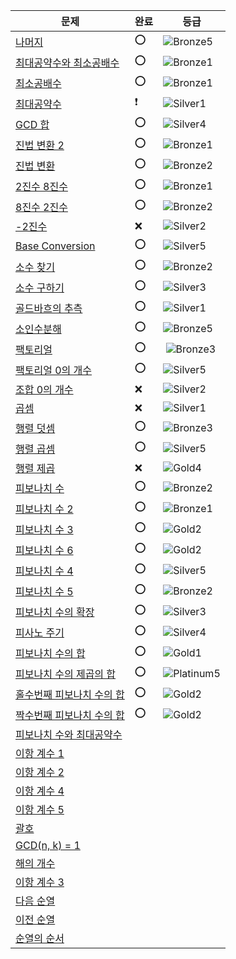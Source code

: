 | 문제                                                       | 완료 | 등급                                                                     |
|----------------------------------------------------------|----|------------------------------------------------------------------------|
| [나머지](https://www.acmicpc.net/problem/10430)             | ⭕️ | ![Bronze5](https://d2gd6pc034wcta.cloudfront.net/tier/1.svg)           |
| [최대공약수와 최소공배수](https://www.acmicpc.net/problem/2609)     | ⭕  | ![Bronze1](https://d2gd6pc034wcta.cloudfront.net/tier/5.svg)           |
| [최소공배수](https://www.acmicpc.net/problem/1934)            | ⭕  | ![Bronze1](https://d2gd6pc034wcta.cloudfront.net/tier/5.svg)           |
| [최대공약수](https://www.acmicpc.net/problem/1850)            | ❗  | ![Silver1](https://d2gd6pc034wcta.cloudfront.net/tier/10.svg)          |
| [GCD 합](https://www.acmicpc.net/problem/9613)            | ⭕  | ![Silver4](https://d2gd6pc034wcta.cloudfront.net/tier/7.svg)           |
| [진법 변환 2](https://www.acmicpc.net/problem/11005)         | ⭕  | ![Bronze1](https://d2gd6pc034wcta.cloudfront.net/tier/5.svg)           |
| [진법 변환](https://www.acmicpc.net/problem/2745)            | ⭕  | ![Bronze2](https://d2gd6pc034wcta.cloudfront.net/tier/4.svg)           |
| [2진수 8진수](https://www.acmicpc.net/problem/1373)          | ⭕  | ![Bronze1](https://d2gd6pc034wcta.cloudfront.net/tier/5.svg)           |
| [8진수 2진수](https://www.acmicpc.net/problem/1212)          | ⭕  | ![Bronze2](https://d2gd6pc034wcta.cloudfront.net/tier/4.svg)           |
| [-2진수](https://www.acmicpc.net/problem/2089)             | ❌  | ![Silver2](https://d2gd6pc034wcta.cloudfront.net/tier/9.svg)           |
| [Base Conversion](https://www.acmicpc.net/problem/11576) | ⭕  | ![Silver5](https://d2gd6pc034wcta.cloudfront.net/tier/6.svg)           |
| [소수 찾기](https://www.acmicpc.net/problem/1978)            | ⭕  | ![Bronze2](https://d2gd6pc034wcta.cloudfront.net/tier/4.svg)           |
| [소수 구하기](https://www.acmicpc.net/problem/1929)           | ⭕  | ![Silver3](https://d2gd6pc034wcta.cloudfront.net/tier/8.svg)           |
| [골드바흐의 추측](https://www.acmicpc.net/problem/6588)         | ⭕  | ![Silver1](https://d2gd6pc034wcta.cloudfront.net/tier/10.svg)          |
| [소인수분해](https://www.acmicpc.net/problem/11653)           | ⭕  | ![Bronze5](https://d2gd6pc034wcta.cloudfront.net/tier/1.svg)           |
| [팩토리얼](https://www.acmicpc.net/problem/10872)            | ⭕  | ️         ![Bronze3](https://d2gd6pc034wcta.cloudfront.net/tier/3.svg) |
| [팩토리얼 0의 개수](https://www.acmicpc.net/problem/1676)       | ⭕  | ![Silver5](https://d2gd6pc034wcta.cloudfront.net/tier/6.svg)           |
| [조합 0의 개수](https://www.acmicpc.net/problem/2004)         | ❌  | ![Silver2](https://d2gd6pc034wcta.cloudfront.net/tier/9.svg)           |
| [곱셈](https://www.acmicpc.net/problem/1629)               | ❌  | ![Silver1](https://d2gd6pc034wcta.cloudfront.net/tier/10.svg)          |
| [행렬 덧셈](https://www.acmicpc.net/problem/2738)            | ⭕  | ![Bronze3](https://d2gd6pc034wcta.cloudfront.net/tier/3.svg)           |
| [행렬 곱셈](https://www.acmicpc.net/problem/2740)            | ⭕  | ![Silver5](https://d2gd6pc034wcta.cloudfront.net/tier/6.svg)           |
| [행렬 제곱](https://www.acmicpc.net/problem/10830)           | ❌  | ![Gold4](https://d2gd6pc034wcta.cloudfront.net/tier/12.svg)            |
| [피보나치 수](https://www.acmicpc.net/problem/2747)           | ⭕  | ![Bronze2](https://d2gd6pc034wcta.cloudfront.net/tier/4.svg)           |
| [피보나치 수 2](https://www.acmicpc.net/problem/2748)         | ⭕  | ![Bronze1](https://d2gd6pc034wcta.cloudfront.net/tier/5.svg)           |
| [피보나치 수 3](https://www.acmicpc.net/problem/2749)         | ⭕  | ![Gold2](https://d2gd6pc034wcta.cloudfront.net/tier/14.svg)            |
| [피보나치 수 6](https://www.acmicpc.net/problem/11444)        | ⭕  | ![Gold2](https://d2gd6pc034wcta.cloudfront.net/tier/14.svg)            |
| [피보나치 수 4](https://www.acmicpc.net/problem/10826)        | ⭕  | ![Silver5](https://d2gd6pc034wcta.cloudfront.net/tier/6.svg)           |
| [피보나치 수 5](https://www.acmicpc.net/problem/10870)        | ⭕  | ![Bronze2](https://d2gd6pc034wcta.cloudfront.net/tier/4.svg)           |
| [피보나치 수의 확장](https://www.acmicpc.net/problem/1788)       | ⭕  | ![Silver3](https://d2gd6pc034wcta.cloudfront.net/tier/8.svg)           |
| [피사노 주기](https://www.acmicpc.net/problem/9471)           | ⭕  | ![Silver4](https://d2gd6pc034wcta.cloudfront.net/tier/7.svg)           |
| [피보나치 수의 합](https://www.acmicpc.net/problem/2086)        | ⭕  | ![Gold1](https://d2gd6pc034wcta.cloudfront.net/tier/15.svg)            |
| [피보나치 수의 제곱의 합](https://www.acmicpc.net/problem/11440)   | ⭕  | ![Platinum5](https://d2gd6pc034wcta.cloudfront.net/tier/16.svg)        |
| [홀수번째 피보나치 수의 합](https://www.acmicpc.net/problem/11442)  | ⭕  | ![Gold2](https://d2gd6pc034wcta.cloudfront.net/tier/14.svg)            |
| [짝수번째 피보나치 수의 합](https://www.acmicpc.net/problem/11443)  |  ⭕  |                                          ![Gold2](https://d2gd6pc034wcta.cloudfront.net/tier/14.svg)                              |
| [피보나치 수와 최대공약수](https://www.acmicpc.net/problem/11778)   |    |                                                                        |
| [이항 계수 1](https://www.acmicpc.net/problem/11050)         |    |                                                                        |
| [이항 계수 2](https://www.acmicpc.net/problem/11051)         |    |                                                                        |
| [이항 계수 4](https://www.acmicpc.net/problem/11402)         |    |                                                                        |
| [이항 계수 5](https://www.acmicpc.net/problem/11439)         |    |                                                                        |
| [괄호](https://www.acmicpc.net/problem/10422)              |    |                                                                        |
| [GCD(n, k) = 1](https://www.acmicpc.net/problem/11689)   |    |                                                                        |
| [해의 개수](https://www.acmicpc.net/problem/11661)           |    |                                                                        |
| [이항 계수 3](https://www.acmicpc.net/problem/11401)         |    |                                                                        |
| [다음 순열](https://www.acmicpc.net/problem/10972)           |    |                                                                        |
| [이전 순열](https://www.acmicpc.net/problem/10973)           |    |                                                                        |
| [순열의 순서](https://www.acmicpc.net/problem/1722)           |    |                                                                        |
